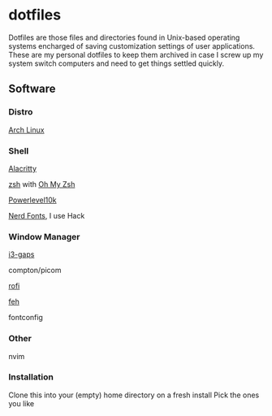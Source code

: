 # dotfiles
Dotfiles are those files and directories found in Unix-based operating systems encharged of saving customization settings of user applications.
These are my personal dotfiles to keep them archived in case I screw up my system switch computers and need to get things settled quickly.
## Software

### Distro
[Arch Linux](https://www.archlinux.org)

### Shell

[Alacritty](https://github.com/alacritty/alacritty)


[zsh](https://github.com/zsh-users/zsh) with [Oh My Zsh](https://github.com/ohmyzsh/ohmyzsh)

[Powerlevel10k](https://github.com/romkatv/powerlevel10k)

[Nerd Fonts](https://github.com/ryanoasis/nerd-fonts), I use Hack
    
### Window Manager
[i3-gaps](https://github.com/Airblader/i3)

compton/picom

[rofi](https://github.com/davatorium/rofi)

[feh](https://github.com/derf/feh)

fontconfig

### Other
nvim

### Installation
Clone this into your (empty) home directory on a fresh install
Pick the ones you like
